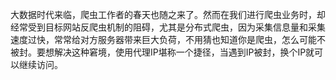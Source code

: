 大数据时代来临，爬虫工作者的春天也随之来了。然而在我们进行爬虫业务时，却经常受到目标网站反爬虫机制的阻碍，尤其是分布式爬虫，因为采集信息量和采集速度过快，常常给对方服务器带来巨大负荷，不用猜也知道你是爬虫，怎么可能不被封。要想解决这种窘境，使用代理IP堪称一个捷径，当遇到IP被封，换个IP就可以继续访问。